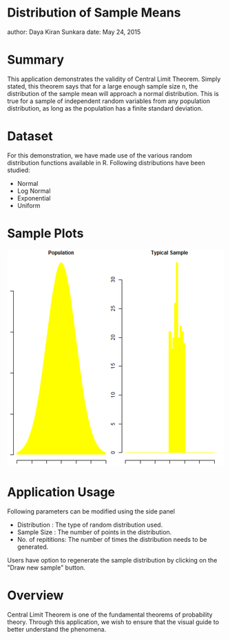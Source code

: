 Distribution of Sample Means
========================================================
author: Daya Kiran Sunkara
date: May 24, 2015

Summary
========================================================

This application demonstrates the validity of Central Limit Theorem. Simply stated, this theorem says that for a large enough sample size n, the distribution of the sample mean will approach a normal distribution. This is true for a sample of independent random variables from any population distribution, as long as the population has a finite standard deviation.  

Dataset
========================================================

For this demonstration, we have made use of the various random distribution functions available in R.
Following distributions have been studied:

- Normal 
- Log Normal
- Exponential
- Uniform

Sample Plots
========================================================

![plot of chunk unnamed-chunk-1](rpres-figure/unnamed-chunk-1-1.png) 

Application Usage
========================================================

Following parameters can be modified using the side panel
- Distribution : The type of random distribution used.
- Sample Size : The number of points in the distribution.
- No. of repititions: The number of times the distribution needs to be generated.

Users have option to regenerate the sample distribution by clicking on the "Draw new sample" button.

Overview
========================================================

Central Limit Theorem is one of the fundamental theorems of probability theory. Through this application, we wish to ensure that the visual guide to better understand the phenomena.
